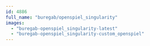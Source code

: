 ```yaml
---
id: 4886
full_name: "buregab/openspiel_singularity"
images: 
  - "buregab-openspiel_singularity-latest"
  - "buregab-openspiel_singularity-custom_openspiel"
---
```

